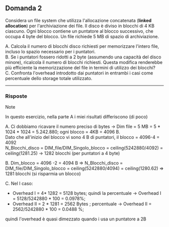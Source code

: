 ## Domanda 2

Considera un file system che utilizza l'allocazione concatenata (**linked allocation**) per l'archiviazione dei file.
Il disco è diviso in blocchi di 4 KB ciascuno. Ogni blocco contiene un puntatore al blocco successivo, che occupa 4 byte del blocco.
Un file richiede 5 MB di spazio di archiviazione.

A. Calcola il numero di blocchi disco richiesti per memorizzare l'intero file, incluso lo spazio necessario per i puntatori.<br>
B. Se i puntatori fossero ridotti a 2 byte (assumendo una capacità del disco minore), ricalcola il numero di blocchi richiesti.
Questa modifica renderebbe più efficiente la memorizzazione del file in termini di utilizzo dei blocchi?<br>
C. Confronta l'overhead introdotto dai puntatori in entrambi i casi come percentuale dello storage totale utilizzato.

---

### Risposte

>[!NOTE]
> In questo esercizio, nella parte A i miei risultati differiscono (di poco)


A. Ci dobbiamo ricavare il numero preciso di bytes → Dim file = 5 MB = 5 * 1024 * 1024 = 5.242.880; ogni blocco = 4KB = 4096 B.<br> <!-- Nella soluzione del prof c'è un *1024 in più-->
Dato che all'inizio del blocco vi sono 4 B di puntatori, il blocco = 4096-4 = 4092<br>
N_Blocchi_disco = DIM_file/DIM_Singolo_blocco = ceiling(5242880/4092) =  ceiling(1281.25) → 1282 blocchi (per puntatori a 4 byte)

B. Dim_blocco = 4096 -2 = 4094 B => N_Blocchi_disco = DIM_file/DIM_Singolo_blocco = ceiling(5242880/4094) = ceiling(1280.62) => 1281 blocchi (si risparmia un blocco)

C. Nel I caso: <br>
* Overhead I = 4* 1282 = 5128 bytes; quindi la percentuale → Overhead I = 5128/5242880 * 100 = 0.0978%;
* Overhead II = 2 * 1281 = 2562 Bytes ; percentuale → Overhead II = 2562/5242880 * 100 = 0.0488 %;

quindi l'overhead è quasi dimezzato quando i usa un puntatore a 2B
